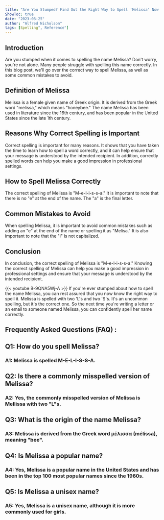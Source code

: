 ```yaml
---
title: "Are You Stumped? Find Out the Right Way to Spell 'Melissa' Now!"
ShowToc: true 
date: "2023-03-25"
author: "Alfred Nicholson" 
tags: [Spelling", Reference"]
---
```

## Introduction

Are you stumped when it comes to spelling the name Melissa? Don't worry, you're not alone. Many people struggle with spelling this name correctly. In this blog post, we'll go over the correct way to spell Melissa, as well as some common mistakes to avoid.

## Definition of Melissa

Melissa is a female given name of Greek origin. It is derived from the Greek word "melissa," which means "honeybee." The name Melissa has been used in literature since the 16th century, and has been popular in the United States since the late 1th century.

## Reasons Why Correct Spelling is Important

Correct spelling is important for many reasons. It shows that you have taken the time to learn how to spell a word correctly, and it can help ensure that your message is understood by the intended recipient. In addition, correctly spelled words can help you make a good impression in professional settings.

## How to Spell Melissa Correctly

The correct spelling of Melissa is "M-e-l-i-s-s-a." It is important to note that there is no "e" at the end of the name. The "a" is the final letter.

## Common Mistakes to Avoid

When spelling Melissa, it is important to avoid common mistakes such as adding an "e" at the end of the name or spelling it as "Melisa." It is also important to note that the "i" is not capitalized.

## Conclusion

In conclusion, the correct spelling of Melissa is "M-e-l-i-s-s-a." Knowing the correct spelling of Melissa can help you make a good impression in professional settings and ensure that your message is understood by the intended recipient.

{{< youtube B-9QNA5Wj-A >}} 
If you're ever stumped about how to spell the name Melissa, you can rest assured that you now know the right way to spell it. Melissa is spelled with two 'L's and two 'S's. It's an uncommon spelling, but it's the correct one. So the next time you're writing a letter or an email to someone named Melissa, you can confidently spell her name correctly.

## Frequently Asked Questions (FAQ) :
<h2>Q1: How do you spell Melissa?</h2>

<h3>A1: Melissa is spelled M-E-L-I-S-S-A.</h3>

<h2>Q2: Is there a commonly misspelled version of Melissa?</h2>

<h3>A2: Yes, the commonly misspelled version of Melissa is Mellissa with two "L"s.</h3>

<h2>Q3: What is the origin of the name Melissa?</h2>

<h3>A3: Melissa is derived from the Greek word μέλισσα (mélissa), meaning "bee".</h3>

<h2>Q4: Is Melissa a popular name?</h2>

<h3>A4: Yes, Melissa is a popular name in the United States and has been in the top 100 most popular names since the 1960s.</h3>

<h2>Q5: Is Melissa a unisex name?</h2>

<h3>A5: Yes, Melissa is a unisex name, although it is more commonly used for girls.</h3>





